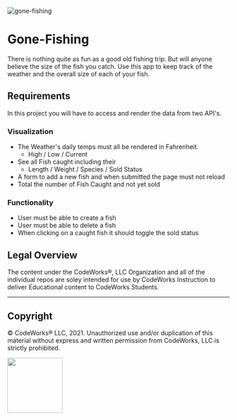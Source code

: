 ![gone-fishing](https://images.unsplash.com/photo-1541742425281-c1d3fc8aff96?ixlib=rb-1.2.1&ixid=eyJhcHBfaWQiOjEyMDd9&auto=format&fit=crop&w=1300&q=80)

# Gone-Fishing

There is nothing quite as fun as a good old fishing trip. But will anyone believe the size of the fish you catch. Use this app to keep track of the weather and the overall size of each of your fish. 

## Requirements
In this project you will have to access and render the data from two API's. 

### Visualization
- The Weather's daily temps must all be rendered in Fahrenheit.
  - High / Low / Current
- See all Fish caught including their 
  - Length / Weight / Species / Sold Status
- A form to add a new fish and when submitted the page must not reload
- Total the number of Fish Caught and not yet sold

### Functionality
- User must be able to create a fish
- User must be able to delete a fish
- When clicking on a caught fish it should toggle the sold status

## Legal Overview

The content under the CodeWorks®, LLC Organization and all of the individual repos are soley intended for use by CodeWorks Instruction to deliver Educational content to CodeWorks Students.

---

## Copyright

© CodeWorks® LLC, 2021. Unauthorized use and/or duplication of this material without express and written permission from CodeWorks, LLC is strictly prohibited.


<img src="https://bcw.blob.core.windows.net/public/img/7815839041305055" width="125">
